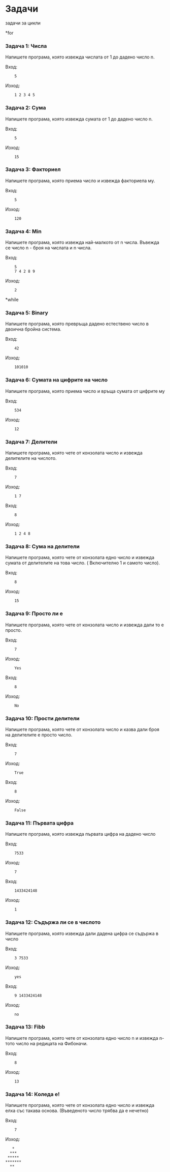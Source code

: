 Задачи
=====================

задачи за цикли

*for
### Задача 1: Числа
Напишете програма, която извежда числата от 1 до дадено число n.

Вход:
```
    5
```

Изход:
```
    1 2 3 4 5
```    
    
### Задача 2: Сума
Напишете програма, която извежда сумата от 1 до дадено число n.

Вход:
```
    5
```

Изход:
```
    15
```

### Задача 3: Факториел
Напишете програма, която приема число и извежда факториела му.

Вход:
```
    5
```

Изход:
```
    120
```


### Задача 4: Min
Напишете програма, която извежда най-малкото от n числа.
Въвежда се число n - броя на числата и n числа.

Вход:
```
    5
    7 4 2 8 9
```

Изход:
```
    2
```



*while

### Задача 5: Binary
Напишете програма, която превръща дадено естествено число в двоична бройна система.

Вход:
```
    42
```

Изход:
```
    101010
```


### Задача 6: Сумата на цифрите на число
Напишете програма, която приема число и връща сумата от цифрите му

Вход:
```
    534
```

Изход:
```
    12
```

### Задача 7: Делители
Напишете програма, която чете от конзолата число и извежда делителите на числото.

Вход:
```
    7
```
Изход:
```
    1 7
```
Вход:
```
    8
```
Изход:
```
    1 2 4 8
```

### Задача 8: Сума на делители
Напишете програма, която чете от конзолата едно число и извежда сумата от делителите на това число. ( Включително 1 и самото число).

Вход:
```
    8
```
Изход:
```
    15
```


### Задача 9: Просто ли е
Напишете програма, която чете от конзолата число и извежда дали то е просто.

Вход:
```
    7
```
Изход:
```
    Yes
```
Вход:
```
    8
```
Изход:
```
    No
```


### Задача 10: Прости делители
Напишете програма, която чете от конзолата число и казва дали броя на делителите е просто число.

Вход:
```
    7
```
Изход:
```
    True
```
Вход:
```
    8
```
Изход:
```
    False
```


### Задача 11: Първата цифра
Напишете програма, която извежда първата цифра на дадено число

Вход:
```
    7533
```
Изход:
```
    7
```
Вход:
```
    1433424148
```
Изход:
```
    1
```

### Задача 12: Съдържа ли се в числото
Напишете програма, която извежда дали дадена цифра се съдържа в число

Вход:
```
    3 7533
```
Изход:
```
    yes
```
Вход:
```
    9 1433424148
```
Изход:
```
    no
```

### Задача 13: Fibb
Напишете програма, която чете от конзолата едно число n и извежда n-тото число на редицата на Фибоначи.

Вход:
```
    8
```
Изход:
```
    13
```

### Задача 14: Коледа е!
Напишете програма, която чете от конзолата едно число и извежда елха със такава основа. (Въведеното число трябва да е нечетно)

Вход:
```
    7
```
Изход:
```
   *
  ***
 *****
*******
  **
```

